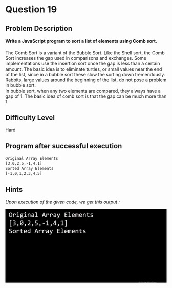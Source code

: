 # Question 19

## Problem Description

#### Write a JavaScript program to sort a list of elements using Comb sort.

The Comb Sort is a variant of the Bubble Sort. Like the Shell sort, the Comb Sort increases the gap used in comparisons and exchanges. Some implementations use the insertion sort once the gap is less than a certain amount. The basic idea is to eliminate turtles, or small values near the end of the list, since in a bubble sort these slow the sorting down tremendously. Rabbits, large values around the beginning of the list, do not pose a problem in bubble sort. <br>
In bubble sort, when any two elements are compared, they always have a gap of 1. The basic idea of comb sort is that the gap can be much more than 1.

## Difficulty Level

Hard

## Program after successful execution

```
Original Array Elements
[3,0,2,5,-1,4,1]
Sorted Array Elements
[-1,0,1,2,3,4,5]
```

## Hints

*Upon execution of the given code, we get this output :*

![Hint](challenge_19.png)
